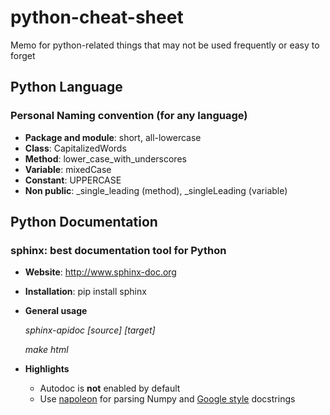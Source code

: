 # python-cheat-sheet
Memo for python-related things that may not be used frequently or easy to forget

## Python Language
### Personal Naming convention (for any language)
- **Package and module**: short, all-lowercase
- **Class**: CapitalizedWords
- **Method**: lower_case_with_underscores
- **Variable**: mixedCase
- **Constant**: UPPERCASE
- **Non public**: \_single_leading (method), \_singleLeading (variable)

## Python Documentation
### sphinx: best documentation tool for Python
- **Website**: <http://www.sphinx-doc.org>
- **Installation**: pip install sphinx
- **General usage**

  *sphinx-apidoc [source] [target]*
  
  *make html*
- **Highlights**
  * Autodoc is **not** enabled by default
  * Use [napoleon](https://pypi.python.org/pypi/sphinxcontrib-napoleon) for parsing Numpy and [Google style](http://www.sphinx-doc.org/en/stable/ext/example_google.html#example-google) docstrings
